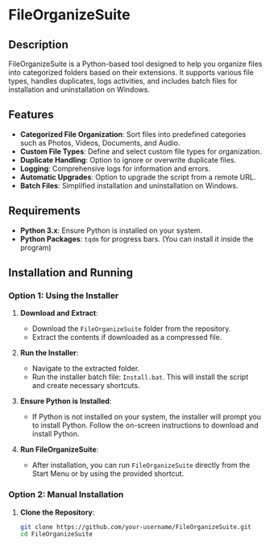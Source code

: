 # FileOrganizeSuite

## Description
FileOrganizeSuite is a Python-based tool designed to help you organize files into categorized folders based on their extensions. It supports various file types, handles duplicates, logs activities, and includes batch files for installation and uninstallation on Windows.

## Features
- **Categorized File Organization**: Sort files into predefined categories such as Photos, Videos, Documents, and Audio.
- **Custom File Types**: Define and select custom file types for organization.
- **Duplicate Handling**: Option to ignore or overwrite duplicate files.
- **Logging**: Comprehensive logs for information and errors.
- **Automatic Upgrades**: Option to upgrade the script from a remote URL.
- **Batch Files**: Simplified installation and uninstallation on Windows.

## Requirements
- **Python 3.x**: Ensure Python is installed on your system.
- **Python Packages**: `tqdm` for progress bars. (You can install it inside the program)

## Installation and Running

### Option 1: Using the Installer

1. **Download and Extract**:
   - Download the `FileOrganizeSuite` folder from the repository.
   - Extract the contents if downloaded as a compressed file.

2. **Run the Installer**:
   - Navigate to the extracted folder.
   - Run the installer batch file: `Install.bat`. This will install the script and create necessary shortcuts.

3. **Ensure Python is Installed**:
   - If Python is not installed on your system, the installer will prompt you to install Python. Follow the on-screen instructions to download and install Python.

4. **Run FileOrganizeSuite**:
   - After installation, you can run `FileOrganizeSuite` directly from the Start Menu or by using the provided shortcut.

### Option 2: Manual Installation

1. **Clone the Repository**:
   ```bash
   git clone https://github.com/your-username/FileOrganizeSuite.git
   cd FileOrganizeSuite
